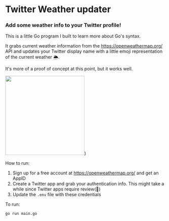 # Twitter Weather updater

### Add some weather info to your Twitter profile!

This is a little Go program I built to learn more about Go's syntax.

It grabs current weather information from the https://openweathermap.org/ API and updates 
your Twitter display name with a little emoji representation of the current weather 🌦.

It's more of a proof of concept at this point, but it works well.

[<img src="screen-shot.png.png" width="250"/>](screen-shot.png))

How to run:

1. Sign up for a free account at https://openweathermap.org/ and get an AppID
2. Create a Twitter app and grab your authentication info. This might take a while since Twitter apps require review(😬)
3. Update the `.env` file with these credentials

To run:

`go run main.go`
